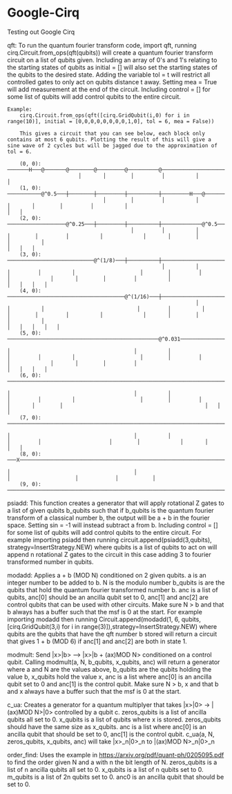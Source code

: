 # Google-Cirq
Testing out Google Cirq

qft:
    To run the quantum fourier transform code, import qft, running cirq.Circuit.from_ops(qft(qubits)) will create a quantum fourier transform circuit on a list of qubits given.
    Including an array of 0's and 1's relating to the starting states of qubits as initial = [] will also set the starting states of the qubits to the desired state.
    Adding the variable tol = t will restrict all controlled gates to only act on qubits distance t away.
    Setting mea = True will add measurement at the end of the circuit.
    Including control = [] for some list of qubits will add control qubits to the entire circuit.
    
    Example:
        cirq.Circuit.from_ops(qft([cirq.GridQubit(i,0) for i in range(10)], initial = [0,0,0,0,0,0,0,0,1,0], tol = 6, mea = False)) 
        
        This gives a circuit that you can see below, each block only contains at most 6 qubits. Plotting the result of this will give a sine wave of 2 cycles but will be jagged due to the approximation of tol = 6.
        
        (0, 0): ───────H───@───────@────────@─────────@──────────@───────────────────────────────────────────────────────────────────────────────────────────────────────────────────────────────────────────────────────────────────────────────────────────────────────────────────────────────────────────────────────────────────────────────────────────────────────────────────────────────────────×───────────────────
                           │       │        │         │          │                                                                                                                                                                                                                                                                                                                                       │
        (1, 0): ───────────@^0.5───┼────────┼─────────┼──────────┼─────────H───@───────@────────@─────────@──────────@───────────────────────────────────────────────────────────────────────────────────────────────────────────────────────────────────────────────────────────────────────────────────────────────────────────────────────────────────────────────────────────────────────────────────┼───×───────────────
                                   │        │         │          │             │       │        │         │          │                                                                                                                                                                                                                                                                                   │   │
        (2, 0): ───────────────────@^0.25───┼─────────┼──────────┼─────────────@^0.5───┼────────┼─────────┼──────────┼─────────H───@───────@────────@─────────@──────────@───────────────────────────────────────────────────────────────────────────────────────────────────────────────────────────────────────────────────────────────────────────────────────────────────────────────────────────────┼───┼───×───────────
                                            │         │          │                     │        │         │          │             │       │        │         │          │                                                                                                                                                                                                                               │   │   │
        (3, 0): ────────────────────────────@^(1/8)───┼──────────┼─────────────────────@^0.25───┼─────────┼──────────┼─────────────@^0.5───┼────────┼─────────┼──────────┼─────────H───@───────@────────@─────────@──────────@───────────────────────────────────────────────────────────────────────────────────────────────────────────────────────────────────────────────────────────────────────────┼───┼───┼───×───────
                                                      │          │                              │         │          │                     │        │         │          │             │       │        │         │          │                                                                                                                                                                           │   │   │   │
        (4, 0): ──────────────────────────────────────@^(1/16)───┼──────────────────────────────@^(1/8)───┼──────────┼─────────────────────@^0.25───┼─────────┼──────────┼─────────────@^0.5───┼────────┼─────────┼──────────┼─────────H───@───────@────────@─────────@──────────@───────────────────────────────────────────────────────────────────────────────────────────────────────────────────────┼───┼───┼───┼───×───
                                                                 │                                        │          │                              │         │          │                     │        │         │          │             │       │        │         │          │                                                                                                                       │   │   │   │   │
        (5, 0): ─────────────────────────────────────────────────@^0.031──────────────────────────────────@^(1/16)───┼──────────────────────────────@^(1/8)───┼──────────┼─────────────────────@^0.25───┼─────────┼──────────┼─────────────@^0.5───┼────────┼─────────┼──────────┼─────────H───@───────@────────@─────────@──────────────────────────────────────────────────────────────────────────────┼───┼───┼───┼───×───
                                                                                                                     │                                        │          │                              │         │          │                     │        │         │          │             │       │        │         │                                                                              │   │   │   │
        (6, 0): ─────────────────────────────────────────────────────────────────────────────────────────────────────@^0.031──────────────────────────────────@^(1/16)───┼──────────────────────────────@^(1/8)───┼──────────┼─────────────────────@^0.25───┼─────────┼──────────┼─────────────@^0.5───┼────────┼─────────┼──────────H───@───────@────────@──────────────────────────────────────────────┼───┼───┼───×───────
                                                                                                                                                                         │                                        │          │                              │         │          │                     │        │         │              │       │        │                                              │   │   │
        (7, 0): ─────────────────────────────────────────────────────────────────────────────────────────────────────────────────────────────────────────────────────────@^0.031──────────────────────────────────@^(1/16)───┼──────────────────────────────@^(1/8)───┼──────────┼─────────────────────@^0.25───┼─────────┼──────────────@^0.5───┼────────┼─────────H───@───────@────────────────────────┼───┼───×───────────
                                                                                                                                                                                                                             │                                        │          │                              │         │                      │        │             │       │                        │   │
        (8, 0): ───X─────────────────────────────────────────────────────────────────────────────────────────────────────────────────────────────────────────────────────────────────────────────────────────────────────────@^0.031──────────────────────────────────@^(1/16)───┼──────────────────────────────@^(1/8)───┼──────────────────────@^0.25───┼─────────────@^0.5───┼────────H───@───────────┼───×───────────────
                                                                                                                                                                                                                                                                                 │                                        │                               │                     │            │           │
        (9, 0): ─────────────────────────────────────────────────────────────────────────────────────────────────────────────────────────────────────────────────────────────────────────────────────────────────────────────────────────────────────────────────────────────────@^0.031──────────────────────────────────@^(1/16)────────────────────────@^(1/8)───────────────@^0.25───────@^0.5───H───×───────────────────

psiadd:
    This function creates a generator that will apply rotational Z gates to a list of given qubits b_qubits such that if b_qubits is the quantum fourier transform of a classical number b, the output will be a + b in the fourier space.
    Setting sin = -1 will instead subtract a from b.
    Including control = [] for some list of qubits will add control qubits to the entire circuit.
    For example importing psiadd then running circuit.append(psiadd(3,qubits), strategy=InsertStrategy.NEW) where qubits is a list of qubits to act on will append n rotational Z gates to the circuit in this case adding 3 to fourier transformed number in qubits.

modadd:
    Applies a + b (MOD N) conditioned on 2 given qubits.
    a is an integer number to be added to b.
    N is the modulo number
    b_qubits is are the qubits that hold the quantum fourier transformed number b.
    anc is a list of qubits, anc[0] should be an ancilla qubit set to 0, anc[1] and anc[2] are control qubits that can be used with other circuits.
    Make sure N > b and that b always has a buffer such that the msf is 0 at the start.
    For example importing modadd then running Circuit.append(modadd(1, 6, qubits, [cirq.GridQubit(3,i) for i in range(3)]),strategy=InsertStrategy.NEW) where qubits are the qubits that have the qft number b stored will return a circuit that gives 1 + b (MOD 6) if anc[1] and anc[2] are both in state 1.
    
modmult:
    Send |x>|b> --> |x>|b + (ax)MOD N> conditioned on a control qubit.
    Calling modmult(a, N, b_qubits, x_qubits, anc) will return a generator where a and N are the values above, b_qubits are the qubits holding the value b, x_qubits hold the value x, anc is a list where anc[0] is an ancilla qubit set to 0 and anc[1] is the control qubit.
    Make sure N > b, x and that b and x always have a buffer such that the msf is 0 at the start.

c_ua:
    Creates a generator for a quantum multiplyer that takes |x>|0> -> |(ax)MOD N>|0> controlled by a qubit c.
    zeros_qubits is a list of ancilla qubits all set to 0.
    x_qubits is a list of qubits where x is stored.
    zeros_qubits should have the same size as x_qubits.
    anc is a list where anc[0] is an ancilla qubit that should be set to 0, anc[1] is the control qubit.
    c_ua(a, N, zeros_qubits, x_qubits, anc) will take |x>_n|0>_n to |(ax)MOD N>_n|0>_n
	
order_find:
	Uses the example in https://arxiv.org/pdf/quant-ph/0205095.pdf to find the order given N and a with n the bit length of N. 
	zeros_qubits is a list of n ancilla qubits all set to 0.
    x_qubits is a list of n qubits set to 0.
    m_qubits is a list of 2n qubits set to 0.
    anc0 is an ancilla qubit that should be set to 0.